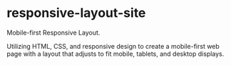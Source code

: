 # responsive-layout-site
 Mobile-first Responsive Layout. 
 <p>Utilizing HTML, CSS, and responsive design to create a mobile-first web page with a layout that adjusts to fit mobile, tablets, and desktop displays.</p>
